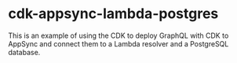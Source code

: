 # cdk-appsync-lambda-postgres
This is an example of using the CDK to deploy GraphQL with CDK to AppSync and connect them to a Lambda resolver and a PostgreSQL database.
